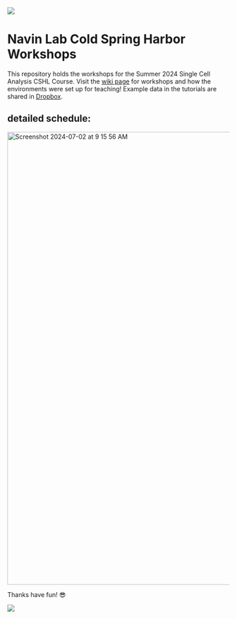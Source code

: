 <img src=https://www.cshl.edu/wp-content/uploads/2018/07/CSHL-Standard-display.png>

# Navin Lab Cold Spring Harbor Workshops

This repository holds the workshops for the Summer 2024 Single Cell Analysis CSHL Course. Visit the [wiki page](https://github.com/navinlabcode/CSHL_workshops/wiki) for workshops and how the environments were set up for teaching! Example data in the tutorials are shared in [Dropbox](https://www.dropbox.com/scl/fo/zevk1241bwzazxmdvldx8/AEM2SNU3h7P4r06nwjWL5Ss?rlkey=kmx607yvthl17l02dsdcnpzck&st=zfqhzxmp&dl=0).

## detailed schedule:
<img width="1024" alt="Screenshot 2024-07-02 at 9 15 56 AM" src="https://github.com/navinlabcode/CSHL_workshops/assets/62557585/9a8da330-1394-491e-86bf-8e9b2de52558">

Thanks have fun! 😎

<img src=https://navinlabcode.github.io/img/lablogo/lablogo.png>
